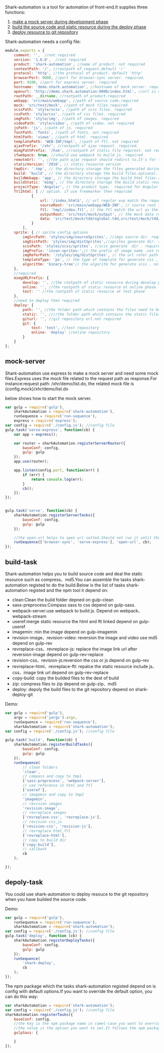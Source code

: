 Shark-automation is a tool for automation of front-end.It supplies three functions:

1. [make a mock server during development phase](#mock-server)
2. [build the source code and static resource during the deploy phase](#build-task)
3. [deploy resource to git repository](#depoly-task)

Shark-automation needs a config file:

```js
module.exports = {
    comment: '',  //not required
    version: '1.0.0',  //not required
    product: 'shark-automation', //name of product. not required
    contextPath: '/', //rootpath of request.default '/'
    protocol: 'http', //the protocol of product. default 'http'
    browserPort: 9000, //port for browser-sync server. required.
    port: 9100, //port for express server. required
    hostname: 'demo.shark.automation', //hostname of mock server. required
    openurl: 'http://demo.shark.automation:9000/index.html', //url is opend automatically when the browser-sync server and express server is ready. not required
    rootPath: __dirname, //rootpath of product.required
    webapp: 'src/main/webapp', //path of source code.required
    mock: 'src/test/mock', //path of mock files.required
    scssPath: 'style/scss', //path of scss files. required
    cssPath: 'style/css', //path of css files. required
    imgPath: 'style/img', //path of images. required
    videoPath: 'style/video', //path of video. not required
    jsPath: 'js', //path of js. required
    fontPath: 'fonts', //path of fonts. not required
    htmlPath: 'views', //path of html. required
    templatePath: 'WEB-INF/tmpl', //path of ftl. not required
    ajaxPrefix: '/xhr', //rootpath of ajax request. required.
    mimgPathPrefix: '/hxm', //rootpath of static file requrest. not required.
    ifwebpack: true, //should use webpack to build js. required
    remoteUrl: '', //the path ajax request should redirct to.It's for testing interface.not required
    staticVersion: '2016', // static resource version
    tmpDir: '.tmp', // the directory storage the files generated during build phase.optional. default .tmp
    build: 'build', // the directory storage the build files.optional. default build
    buildWebapp: 'app', // the directory storage the build html files.related to build directory.optional.default app.
    buildStatic: 'mimg', // the directory storage the build static resource files.related to build directory.optional.default mimg.
    projectType: 'Angular', // the product type,  required for Angular product.
    ftl2html: [ // option. if use freemarker then requried
            {
                url: '/index.html$', // url regular exp match the request url.
                sourceRoot: 'src/main/webapp/WEB-INF', // source root for ftl.
                ftl: 'tmpl/index.ftl', // the ftl match the url as the response
                outputRoot: 'src/test/mock/output', // the mock data root path.
                data: 'src/test/mock/tdd/oglobal.tdd,src/test/mock/tdd/index.tdd' // the mock data for the ftl template
            }
        ],
    sprite: { // sprite config options
        imgSrcPath: 'styles/img/sourceSprites', //imgs source dir. required
        imgDistPath: 'styles/img/distSprites',//sprites generate dir. required
        scssPath: 'styles/scss/sprites', //scss generate  dir . required
        imgPrefix: 'incon-sprites-',// the prefix of image name .not required
        imgReferPath: '/styles/img/distSprites', // the url refer path for scss. required
        templateType: 'px', // the type of template for generate css , not required
        algorithm: 'binary-tree'// the algoritm for generate scss . not required 
    },
    //required
    mimgURLPrefix: {
        develop: '', //the rootpath of static resource during develop phase
        online: '', //the rootpath of static resource at online phase
        test: '' //the rootpath of static resource at test phase
    },
    //need to deploy then required
    deploy: {
        path: '', //the folder path which contains the files need to be pushed to the repository
        static: '', ////the folder path which contains the static files need to be pushed to the repository
        giturl: '', //git repository url.not required
        git: {
            test: 'test', //test repository 
            online: 'deploy' //online repository
        }
    }
};
```

## mock-server

Shark-automation use express to make a mock server and need some mock files.Express uses the mock file related to the request
path as response.For instance:request path: /xhr/demo/list.do, the related mock file is {config.mock}/xhr/demo/list.do

below shows how to start the mock server.

```js
var gulp = require('gulp'),
    sharkAutomation = require('shark-automation'),
    runSequence = require('run-sequence'),
    express = require('express');
var config = require('./config.js'); //config file
gulp.task('serve-express', function(cb) {
    var app = express();

    var router = sharkAutomation.registerServerRouter({
        baseConf: config,
        gulp: gulp
    });
    app.use(router);

    app.listen(config.port, function(err) {
        if (err) {
            return console.log(err);
        }
        cb();
    });
});


gulp.task('serve', function(cb) {
    sharkAutomation.registerServerTasks({
        baseConf: config,
        gulp: gulp
    });

    //the open-url helps to open url setted.Should not run it until the server is ready.
    runSequence(['browser-sync', 'serve-express'], 'open-url', cb);
});
```

## build-task

Shark-automation helps you to build source code and deal the static resource such as compress、md5.You can assemble the tasks
shark-automation registed to do the build.Below is the list of tasks shark-automation registed and the npm tool it
depend on:

- clean:Clean the build folder depned on gulp-clean
- sass-preprocess:Compass sass to css depend on gulp-sass.
- webpack-server:use webpack to build js. Depend on webpack、webpack-stream
- useref:merge static resource the html and ftl linked depend on gulp-useref
- imagemin: min the image depend on gulp-imagemin
- revision-image、revision-video: reversion the image and video use md5 depend on gulp-rev
- revreplace-css、revreplace-js: replace the image link url after reversion-image depend on gulp-rev-replace
- revision-css、revision-js:reversion the css or js depend on gulp-rev
- revreplace-html、revreplace-ftl: repalce the static resource include js、css、image link url depend on gulp-rev-replace
- copy-build: copy the builded files to the dest of build
- zip: compress files to zip depend on gulp-zip、md5
- deploy: depoly the build files to the git repository depend on shark-deploy-git

Demo:

```js
var gulp = require('gulp'),
    argv = require('yargs').argv,
    runSequence = require('run-sequence'),
    sharkAutomation = require('shark-automation');
var config = require('./config.js'); //config file

gulp.task('build', function(cb) {
    sharkAutomation.registerBuildTasks({
        baseConf: config,
        gulp: gulp
    });
    runSequence(
        // clean folders
        'clean',
        // compass and copy to tmp1
        ['sass-preprocess', 'webpack-server'],
        // use reference in html and ftl
        ['useref'],
        // imagemin and copy to tmp2 
        'imagemin', 
        // revision images 
        'revision-image',
        // revreplace images
        ['revreplace-css', 'revreplace-js'],
        // revision css,js
        ['revision-css', 'revision-js'],
        // revreplace html,ftl
        ['revreplace-html'],
        // copy to build dir
        ['copy-build'],
        // callback
        cb
    );

});
```

## depoly-task

You could use shark-automation to deploy resouce to the git repository when you have builded the source code.

Demo:

```js
var gulp = require('gulp'),
    runSequence = require('run-sequence'),
    sharkAutomation = require('shark-automation');
var config = require('./config.js'); //config file
gulp.task('deploy', function (cb) {
    sharkAutomation.registerDeployTasks({
        baseConf: config,
        gulp: gulp
    });
    runSequence(
        'shark-deploy',
        cb
    );
});
```
The npm package which the tasks shark-automation registed depend on is config with default options.If you want to override the
default option, you can do this way:

```js
var sharkAutomation = require('shark-automation');
var config = require('./config.js'); //config file
sharkAutomation.registerTasks({
    baseConf: config,
    //the key is the npm package name in camel-case you want to override
    //the value is the option you want to set.It follows the npm package's mode
    gulpSass: {

    }
});
```

